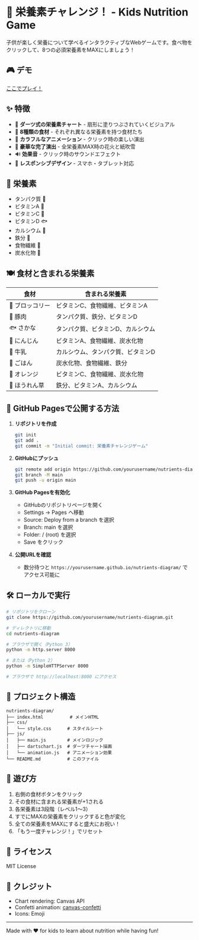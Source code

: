 # 🌟 栄養素チャレンジ！ - Kids Nutrition Game

子供が楽しく栄養について学べるインタラクティブなWebゲームです。食べ物をクリックして、8つの必須栄養素をMAXにしましょう！

## 🎮 デモ

[ここでプレイ！](https://Mr-akami.github.io/nutrients-diagram/)

## ✨ 特徴

- 🎯 **ダーツ式の栄養素チャート** - 扇形に塗りつぶされていくビジュアル
- 🍎 **8種類の食材** - それぞれ異なる栄養素を持つ食材たち
- 🎨 **カラフルなアニメーション** - クリック時の楽しい演出
- 🎊 **豪華な完了演出** - 全栄養素MAX時の花火と紙吹雪
- 🔊 **効果音** - クリック時のサウンドエフェクト
- 📱 **レスポンシブデザイン** - スマホ・タブレット対応

## 🥗 栄養素

- タンパク質 🥩
- ビタミンA 🥕
- ビタミンC 🍊
- ビタミンD 🐟
- カルシウム 🥛
- 鉄分 🥬
- 食物繊維 🌾
- 炭水化物 🍚

## 🍽️ 食材と含まれる栄養素

| 食材 | 含まれる栄養素 |
|------|--------------|
| 🥦 ブロッコリー | ビタミンC、食物繊維、ビタミンA |
| 🥩 豚肉 | タンパク質、鉄分、ビタミンD |
| 🐟 さかな | タンパク質、ビタミンD、カルシウム |
| 🥕 にんじん | ビタミンA、食物繊維、炭水化物 |
| 🥛 牛乳 | カルシウム、タンパク質、ビタミンD |
| 🍚 ごはん | 炭水化物、食物繊維、鉄分 |
| 🍊 オレンジ | ビタミンC、食物繊維、炭水化物 |
| 🥬 ほうれん草 | 鉄分、ビタミンA、カルシウム |

## 🚀 GitHub Pagesで公開する方法

1. **リポジトリを作成**
   ```bash
   git init
   git add .
   git commit -m "Initial commit: 栄養素チャレンジゲーム"
   ```

2. **GitHubにプッシュ**
   ```bash
   git remote add origin https://github.com/yourusername/nutrients-diagram.git
   git branch -M main
   git push -u origin main
   ```

3. **GitHub Pagesを有効化**
   - GitHubのリポジトリページを開く
   - Settings → Pages へ移動
   - Source: Deploy from a branch を選択
   - Branch: main を選択
   - Folder: / (root) を選択
   - Save をクリック

4. **公開URLを確認**
   - 数分待つと `https://yourusername.github.io/nutrients-diagram/` でアクセス可能に

## 🛠️ ローカルで実行

```bash
# リポジトリをクローン
git clone https://github.com/yourusername/nutrients-diagram.git

# ディレクトリに移動
cd nutrients-diagram

# ブラウザで開く（Python 3）
python -m http.server 8000

# または（Python 2）
python -m SimpleHTTPServer 8000

# ブラウザで http://localhost:8000 にアクセス
```

## 📁 プロジェクト構造

```
nutrients-diagram/
├── index.html          # メインHTML
├── css/
│   └── style.css      # スタイルシート
├── js/
│   ├── main.js        # メインロジック
│   ├── dartschart.js  # ダーツチャート描画
│   └── animation.js   # アニメーション効果
└── README.md          # このファイル
```

## 🎯 遊び方

1. 右側の食材ボタンをクリック
2. その食材に含まれる栄養素が+1される
3. 各栄養素は3段階（レベル1〜3）
4. すでにMAXの栄養素をクリックすると色が変化
5. 全ての栄養素をMAXにすると盛大にお祝い！
6. 「もう一度チャレンジ！」でリセット

## 📝 ライセンス

MIT License

## 🙏 クレジット

- Chart rendering: Canvas API
- Confetti animation: [canvas-confetti](https://github.com/catdad/canvas-confetti)
- Icons: Emoji

---

Made with ❤️ for kids to learn about nutrition while having fun!